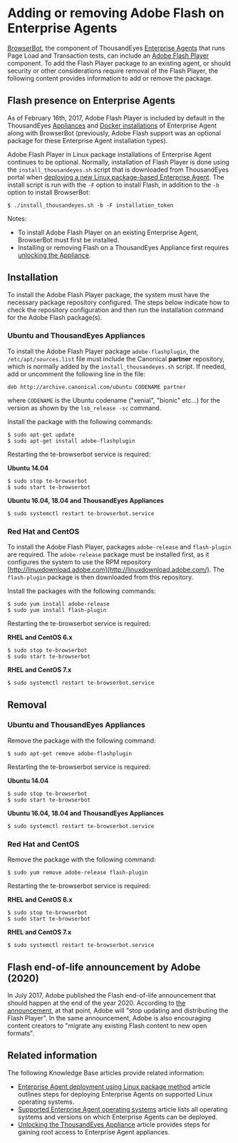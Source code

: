 # Adding or removing Adobe Flash on Enterprise Agents

[BrowserBot](https://success.thousandeyes.com/PublicArticlePage?articleIdParam=kA0E0000000CmnsKAC_What-is-the-BrowserBot?), the component of ThousandEyes [Enterprise Agents](https://success.thousandeyes.com/PublicArticlePage?articleIdParam=kA0E0000000CmnbKAC_What-is-an-Enterprise-Agent?) that runs Page Load and Transaction tests, can include an [Adobe Flash Player](https://www.adobe.com/products/flashplayer.html) component. To add the Flash Player package to an existing agent, or should security or other considerations require removal of the Flash Player, the following content provides information to add or remove the package.

## Flash presence on Enterprise Agents

As of February 16th, 2017, Adobe Flash Player is included by default in the ThousandEyes [Appliances](https://success.thousandeyes.com/PublicArticlePage?articleIdParam=kA0E0000000CmnwKAC_How-to-set-up-the-Virtual-Appliance) and [Docker installations](https://success.thousandeyes.com/PublicArticlePage?articleIdParam=kA0E0000000CmnXKAS_Enterprise-Agent-deployment-using-Docker) of Enterprise Agent along with BrowserBot \(previously, Adobe Flash support was an optional package for these Enterprise Agent installation types\).

Adobe Flash Player in Linux package installations of Enterprise Agent continues to be optional. Normally, installation of Flash Player is done using the `install_thousandeyes.sh` script that is downloaded from ThousandEyes portal when [deploying a new Linux package-based Enterprise Agent](https://success.thousandeyes.com/PublicArticlePage?articleIdParam=kA0E0000000CmnZKAS_Enterprise-Agent-deployment-using-Linux-Package-method). The install script is run with the `-F` option to install Flash, in addition to the `-b` option to install BrowserBot:

```text
$ ./install_thousandeyes.sh -b -F installation_token
```

Notes:

* To install Adobe Flash Player on an existing Enterprise Agent, BrowserBot must first be installed.
* Installing or removing Flash on a ThousandEyes Appliance first requires [unlocking the Appliance](https://success.thousandeyes.com/PublicArticlePage?articleIdParam=kA044000000CnvrCAC_Unlocking-the-ThousandEyes-Appliance).

## Installation

To install the Adobe Flash Player package, the system must have the necessary package repository configured. The steps below indicate how to check the repository configuration and then run the installation command for the Adobe Flash package\(s\).

### Ubuntu and ThousandEyes Appliances

To install the Adobe Flash Player package `adobe-flashplugin`, the `/etc/apt/sources.list` file must include the Canonical **partner** repository, which is normally added by the `install_thousandeyes.sh` script. If needed, add or uncomment the following line in the file:

```text
deb http://archive.canonical.com/ubuntu CODENAME partner
```

where `CODENAME` is the Ubuntu codename \("xenial", "bionic" etc…\) for the version as shown by the `lsb_release -sc` command.

Install the package with the following commands:

```text
$ sudo apt-get update
$ sudo apt-get install adobe-flashplugin
```

Restarting the te-browserbot service is required:

**Ubuntu 14.04**

```text
$ sudo stop te-browserbot
$ sudo start te-browserbot
```

**Ubuntu 16.04, 18.04 and ThousandEyes Appliances**

```text
$ sudo systemctl restart te-browserbot.service
```

### Red Hat and CentOS

To install the Adobe Flash Player, packages `adobe-release` and `flash-plugin` are required. The `adobe-release` package must be installed first, as it configures the system to use the RPM repository [http://linuxdownload.adobe.com](http://linuxdownload.adobe.com/). The `flash-plugin` package is then downloaded from this repository.

Install the packages with the following commands:

```text
$ sudo yum install adobe-release
$ sudo yum install flash-plugin
```

Restarting the te-browserbot service is required:

**RHEL and CentOS 6.x**

```text
$ sudo stop te-browserbot
$ sudo start te-browserbot
```

**RHEL and CentOS 7.x**

```text
$ sudo systemctl restart te-browserbot.service
```

## Removal

### Ubuntu and ThousandEyes Appliances

Remove the package with the following command:

```text
$ sudo apt-get remove adobe-flashplugin
```

Restarting the te-browserbot service is required:

**Ubuntu 14.04**

```text
$ sudo stop te-browserbot
$ sudo start te-browserbot
```

**Ubuntu 16.04, 18.04 and ThousandEyes Appliances**

```text
$ sudo systemctl restart te-browserbot.service
```

### Red Hat and CentOS

Remove the package with the following command:

```text
$ sudo yum remove adobe-release flash-plugin
```

Restarting the te-browserbot service is required:

**RHEL and CentOS 6.x**

```text
$ sudo stop te-browserbot
$ sudo start te-browserbot
```

**RHEL and CentOS 7.x**

```text
$ sudo systemctl restart te-browserbot.service
```

## Flash end-of-life announcement by Adobe \(2020\)

In July 2017, Adobe published the Flash end-of-life announcement that should happen at the end of the year 2020. According to [the announcement](https://theblog.adobe.com/adobe-flash-update/), at that point, Adobe will "stop updating and distributing the Flash Player". In the same announcement, Adobe is also encouraging content creators to "migrate any existing Flash content to new open formats".

## Related information

 The following Knowledge Base articles provide related information:

* [Enterprise Agent deployment using Linux package method](https://success.thousandeyes.com/PublicArticlePage?articleIdParam=kA0E0000000CmnZKAS_Enterprise-Agent-deployment-using-Linux-Package-method) article outlines steps for deploying Enterprise Agents on supported Linux operating systems.
* [Supported Enterprise Agent operating systems](https://success.thousandeyes.com/PublicArticlePage?articleIdParam=kA0E0000000CmnoKAC_Supported-Enterprise-Agent-operating-systems) article lists all operating systems and versions on which Enterprise Agents can be deployed.
* [Unlocking the ThousandEyes Appliance](https://success.thousandeyes.com/PublicArticlePage?articleIdParam=kA044000000CnvrCAC_Unlocking-the-ThousandEyes-Appliance) article provides steps for gaining root access to Enterprise Agent appliances.

